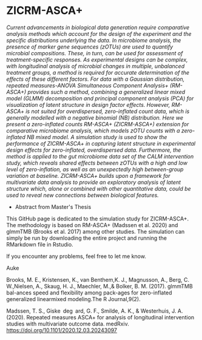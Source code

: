 # ZICRM-ASCA+
_Current advancements in biological data generation require comparative analysis methods which account for the design of the experiment and the specific distributions underlying the data. In microbiome analysis, the presence of marker gene sequences (zOTUs) are used to quantify microbial compositions. These, in turn, can be used for assessment of treatment-specific responses. As experimental designs can be complex, with longitudinal analysis of microbial changes in multiple, unbalanced treatment groups, a method is required for accurate determination of the effects of these different factors. For data with a Gaussian distribution, repeated measures-ANOVA Simultaneous Component Analysis+ (RM-ASCA+) provides such a method, combining a generalized linear mixed model (GLMM) decomposition and principal component analysis (PCA) for visualization of latent structure in design factor effects. However, RM-ASCA+ is not suited for overdispersed, zero-inflated count data, which is generally modelled with a negative binomial (NB) distribution. Here we present a zero-inflated counts RM-ASCA+ (ZICRM-ASCA+) extension for comparative microbiome analysis, which models zOTU counts with a zero-inflated NB mixed model. A simulation study is used to show the performance of ZICRM-ASCA+ in capturing latent structure in experimental design effects for zero-inflated, overdispersed data. Furthermore, the method is applied to the gut microbiome data set of the  CALM intervention study, which reveals shared effects between zOTUs with a high and low level of zero-inflation, as well as an unexpectedly high between-group variation at baseline. ZICRM-ASCA+ builds upon a framework for multivariate data analysis to provide an exploratory analysis of latent structure which, alone or combined with other quantitative data, could be used to reveal new connections between biological features._
- Abstract from Master's Thesis 

This GitHub page is dedicated to the simulation study for ZICRM-ASCA+. The methodology is based on RM-ASCA+ (Madssen et al. 2020) and glmmTMB (Brooks et al. 2017) among other studies. The simulation can simply be run by downloading the entire project and running the RMarkdown file in Rstudio.

If you encounter any problems, feel free to let me know. 

Auke



Brooks,  M.  E.,  Kristensen,  K.,  van  Benthem,K.  J.,  Magnusson,  A.,  Berg,  C.  W.,Nielsen, A., Skaug, H. J., Maechler, M.,& Bolker, B. M. (2017). glmmTMB bal-ances speed and flexibility among pack-ages for zero-inflated generalized linearmixed modeling.The  R  Journal,9(2). 

Madssen, T. S., Giske deg ard, G. F., Smilde, A. K., & Westerhuis, J. A. (2020). Repeated measures ASCA+ for analysis of longitudinal intervention studies with multivariate outcome data. medRxiv. https://doi.org/10.1101/2020.12.03.20243097

